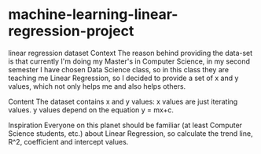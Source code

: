 # machine-learning-linear-regression-project
linear regression dataset
Context
The reason behind providing the data-set is that currently I'm doing my Master's in Computer Science, in my second semester I have chosen Data Science class, so in this class they are teaching me Linear Regression, so I decided to provide a set of x and y values, which not only helps me and also helps others.



Content
The dataset contains x and y values:
x values are just iterating values.
y values depend on the equation y = mx+c.



Inspiration
Everyone on this planet should be familiar (at least Computer Science students, etc.) about Linear Regression, so calculate the trend line, R^2, coefficient and intercept values.
